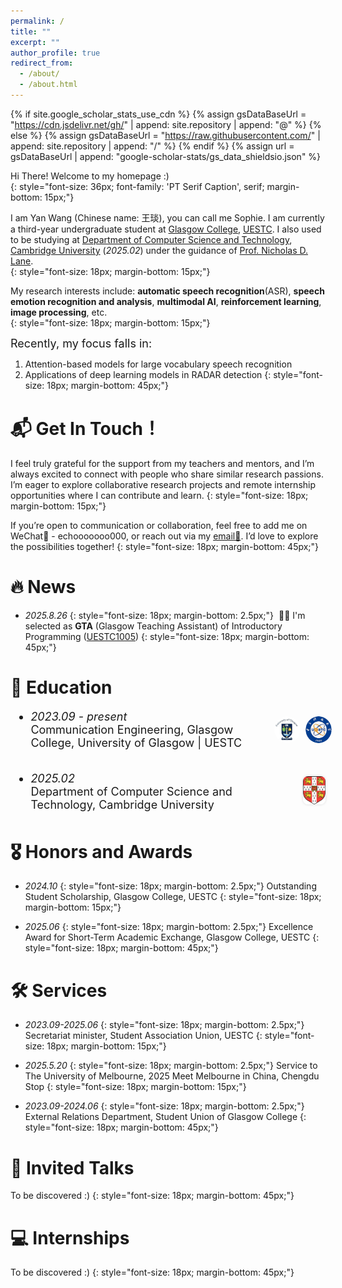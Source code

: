 ```yaml
---
permalink: /
title: ""
excerpt: ""
author_profile: true
redirect_from: 
  - /about/
  - /about.html
---
```


{% if site.google_scholar_stats_use_cdn %}
{% assign gsDataBaseUrl = "https://cdn.jsdelivr.net/gh/" | append: site.repository | append: "@" %}
{% else %}
{% assign gsDataBaseUrl = "https://raw.githubusercontent.com/" | append: site.repository | append: "/" %}
{% endif %}
{% assign url = gsDataBaseUrl | append: "google-scholar-stats/gs_data_shieldsio.json" %}

<span class='anchor' id='about-me'></span>



Hi There! Welcome to my homepage :)  
{: style="font-size: 36px; font-family: 'PT Serif Caption', serif; margin-bottom: 15px;"}

I am Yan Wang (Chinese name: 王琰), you can call me Sophie. I am currently a third-year undergraduate student at [Glasgow College](https://www.gla.uestc.edu.cn/english/Home.htm), [UESTC](https://en.uestc.edu.cn/). I also used to be studying at [Department of Computer Science and Technology](https://www.cst.cam.ac.uk/), [Cambridge University](https://www.cam.ac.uk/) (*2025.02*) under the guidance of [Prof. Nicholas D. Lane](https://www.cst.cam.ac.uk/people/ndl32).  
{: style="font-size: 18px; margin-bottom: 15px;"}

My research interests include: **automatic speech recognition**(ASR), **speech emotion recognition and analysis**, **multimodal AI**, **reinforcement learning**, **image processing**, etc.  
{: style="font-size: 18px; margin-bottom: 15px;"}

<span style="font-size: 18px;">Recently, my focus falls in:</span>

1. Attention-based models for large vocabulary speech recognition  
2. Applications of deep learning models in RADAR detection
{: style="font-size: 18px; margin-bottom: 45px;"}


# 📬 Get In Touch！
I feel truly grateful for the support from my teachers and mentors, and I’m always excited to connect with people who share similar research passions. I’m eager to explore collaborative research projects and remote internship opportunities where I can contribute and learn.
{: style="font-size: 18px; margin-bottom: 15px;"}

If you’re open to communication or collaboration, feel free to add me on WeChat💬 - echooooooo000, or reach out via my [email📮](mailto:sophieeew777@gmail.com). I’d love to explore the possibilities together!
{: style="font-size: 18px; margin-bottom: 45px;"}


# 🔥 News
- *2025.8.26*
  {: style="font-size: 18px; margin-bottom: 2.5px;"}
  &nbsp;🎉🎉 I'm selected as **GTA** (Glasgow Teaching Assistant) of Introductory Programming ([UESTC1005](https://www.gla.ac.uk/coursecatalogue/course/?code=UESTC1005))
{: style="font-size: 18px; margin-bottom: 45px;"}


# 📖 Education

<ul style="list-style-type: disc; padding-left: 1.8em; font-size: 18px;">

  <li style="margin-bottom: 2em;">
    <div style="display: flex; justify-content: space-between; align-items: center;">
      <div style="max-width: 80%;">
        <div><em>2023.09 - present</em></div>
        <div>Communication Engineering, Glasgow College, University of Glasgow | UESTC</div>
      </div>
      <div style="display: flex; gap: 8px; margin-left: 12px;">
        <img src="/images/UofG_logo.png" alt="UofG Logo" width="42" style="border-radius: 50%;">
        <img src="/images/uestc_logo.PNG" alt="UESTC Logo" width="42" style="border-radius: 50%;">
      </div>
    </div>
  </li>

  <li style="margin-bottom: 2.5em;">
    <div style="display: flex; justify-content: space-between; align-items: center;">
      <div style="max-width: 80%;">
        <div><em>2025.02</em></div>
        <div>Department of Computer Science and Technology, Cambridge University</div>
      </div>
      <div style="margin-left: 12px;">
        <img src="/images/cambridge_logo.PNG" alt="Cambridge Logo" width="36" style="border-radius: 8px; box-shadow: 0 0 4px rgba(0,0,0,0.15);">
      </div>
    </div>
  </li>

</ul>




# 🎖 Honors and Awards
- *2024.10*
  {: style="font-size: 18px; margin-bottom: 2.5px;"}
  Outstanding Student Scholarship, Glasgow College, UESTC
{: style="font-size: 18px; margin-bottom: 15px;"}
   
- *2025.06*
  {: style="font-size: 18px; margin-bottom: 2.5px;"}
  Excellence Award for Short-Term Academic Exchange, Glasgow College, UESTC
{: style="font-size: 18px; margin-bottom: 45px;"}
   

# 🛠 Services
- *2023.09-2025.06*
  {: style="font-size: 18px; margin-bottom: 2.5px;"}
  Secretariat minister, Student Association Union, UESTC 
{: style="font-size: 18px; margin-bottom: 15px;"}

- *2025.5.20*
  {: style="font-size: 18px; margin-bottom: 2.5px;"}
  Service to The University of Melbourne, 2025 Meet Melbourne in China, Chengdu Stop
  {: style="font-size: 18px; margin-bottom: 15px;"}
  
- *2023.09-2024.06*
  {: style="font-size: 18px; margin-bottom: 2.5px;"}
  External Relations Department, Student Union of Glasgow College 
{: style="font-size: 18px; margin-bottom: 45px;"}


# 💬 Invited Talks
To be discovered :)
{: style="font-size: 18px; margin-bottom: 45px;"}


# 💻 Internships
To be discovered :)
{: style="font-size: 18px; margin-bottom: 45px;"}
